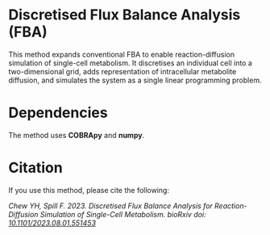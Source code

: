 # Discretised Flux Balance Analysis (FBA)

This method expands conventional FBA to enable reaction-diffusion simulation of single-cell metabolism. It discretises an individual cell into a two-dimensional grid, adds representation of intracellular metabolite diffusion, and simulates the system as a single linear programming problem.

# Dependencies

The method uses **COBRApy** and **numpy**.

# Citation

If you use this method, please cite the following:

*Chew YH, Spill F. 2023. Discretised Flux Balance Analysis for Reaction-Diffusion Simulation of Single-Cell Metabolism. bioRxiv doi: [10.1101/2023.08.01.551453](https://doi.org/10.1101/2023.08.01.551453)*
